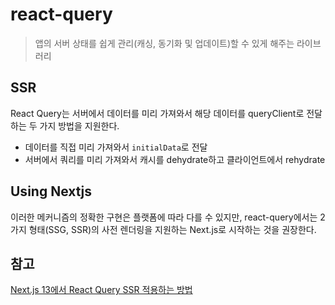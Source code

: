 # react-query

> 앱의 서버 상태를 쉽게 관리(캐싱, 동기화 및 업데이트)할 수 있게 해주는 라이브러리

## SSR

React Query는 서버에서 데이터를 미리 가져와서 해당 데이터를 queryClient로 전달하는 두 가지 방법을 지원한다.

- 데이터를 직접 미리 가져와서 `initialData`로 전달
- 서버에서 쿼리를 미리 가져와서 캐시를 dehydrate하고 클라이언트에서 rehydrate

## Using Nextjs

이러한 메커니즘의 정확한 구현은 플랫폼에 따라 다를 수 있지만, react-query에서는 2가지 형태(SSG, SSR)의 사전 렌더링을 지원하는 Next.js로 시작하는 것을 권장한다.

## 참고

[Next.js 13에서 React Query SSR 적용하는 방법](https://velog.io/@ckstn0777/Next.js-13%EC%97%90%EC%84%9C-React-Query-SSR-%EC%A0%81%EC%9A%A9%ED%95%98%EB%8A%94-%EB%B0%A9%EB%B2%95)

